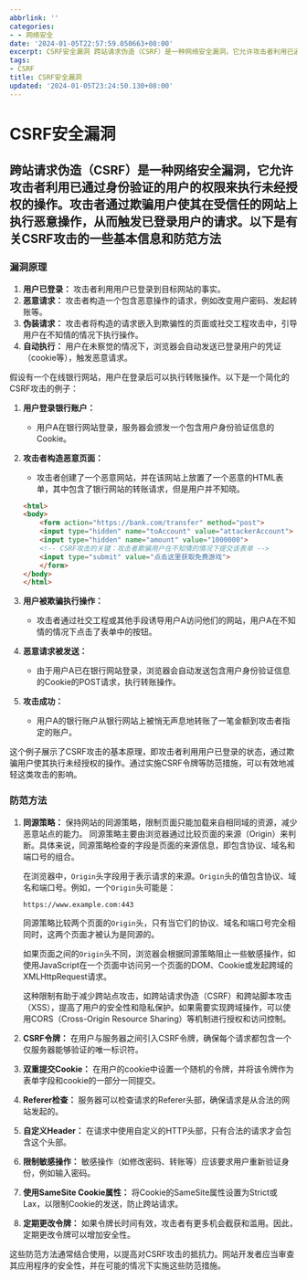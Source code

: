```yaml
---
abbrlink: ''
categories:
- - 网络安全
date: '2024-01-05T22:57:59.050663+08:00'
excerpt: CSRF安全漏洞 跨站请求伪造（CSRF）是一种网络安全漏洞，它允许攻击者利用已通过身份验证的用户的权限来执行未经授权的操作。攻击者通过欺骗用户使其在受信任的网站上执行恶意操作，从而触发已登录用户的请...
tags:
- CSRF
title: CSRF安全漏洞
updated: '2024-01-05T23:24:50.130+08:00'
---
```

# CSRF安全漏洞

## 跨站请求伪造（CSRF）是一种网络安全漏洞，它允许攻击者利用已通过身份验证的用户的权限来执行未经授权的操作。攻击者通过欺骗用户使其在受信任的网站上执行恶意操作，从而触发已登录用户的请求。以下是有关CSRF攻击的一些基本信息和防范方法

### 漏洞原理

1. **用户已登录：** 攻击者利用用户已登录到目标网站的事实。
2. **恶意请求：** 攻击者构造一个包含恶意操作的请求，例如改变用户密码、发起转账等。
3. **伪装请求：** 攻击者将构造的请求嵌入到欺骗性的页面或社交工程攻击中，引导用户在不知情的情况下执行操作。
4. **自动执行：** 用户在未察觉的情况下，浏览器会自动发送已登录用户的凭证（cookie等），触发恶意请求。

假设有一个在线银行网站，用户在登录后可以执行转账操作。以下是一个简化的CSRF攻击的例子：

1. **用户登录银行账户：**
    - 用户A在银行网站登录，服务器会颁发一个包含用户身份验证信息的Cookie。

2. **攻击者构造恶意页面：**
    - 攻击者创建了一个恶意网站，并在该网站上放置了一个恶意的HTML表单，其中包含了银行网站的转账请求，但是用户并不知晓。

    ```html
    <html>
    <body>
        <form action="https://bank.com/transfer" method="post">
        <input type="hidden" name="toAccount" value="attackerAccount">
        <input type="hidden" name="amount" value="1000000">
        <!-- CSRF攻击的关键：攻击者欺骗用户在不知情的情况下提交该表单 -->
        <input type="submit" value="点击这里获取免费游戏">
        </form>
    </body>
    </html>
    ```

3. **用户被欺骗执行操作：**
    - 攻击者通过社交工程或其他手段诱导用户A访问他们的网站，用户A在不知情的情况下点击了表单中的按钮。

4. **恶意请求被发送：**
    - 由于用户A已在银行网站登录，浏览器会自动发送包含用户身份验证信息的Cookie的POST请求，执行转账操作。

5. **攻击成功：**
    - 用户A的银行账户从银行网站上被悄无声息地转账了一笔金额到攻击者指定的账户。

这个例子展示了CSRF攻击的基本原理，即攻击者利用用户已登录的状态，通过欺骗用户使其执行未经授权的操作。通过实施CSRF令牌等防范措施，可以有效地减轻这类攻击的影响。

### 防范方法

1. **同源策略：** 保持网站的同源策略，限制页面只能加载来自相同域的资源，减少恶意站点的能力。
    同源策略主要由浏览器通过比较页面的来源（Origin）来判断。具体来说，同源策略检查的字段是页面的来源信息，即包含协议、域名和端口号的组合。

    在浏览器中，`Origin`头字段用于表示请求的来源。`Origin`头的值包含协议、域名和端口号。例如，一个`Origin`头可能是：

    ```code
    https://www.example.com:443
    ```

    同源策略比较两个页面的`Origin`头，只有当它们的协议、域名和端口号完全相同时，这两个页面才被认为是同源的。

    如果页面之间的`Origin`头不同，浏览器会根据同源策略阻止一些敏感操作，如使用JavaScript在一个页面中访问另一个页面的DOM、Cookie或发起跨域的XMLHttpRequest请求。

    这种限制有助于减少跨站点攻击，如跨站请求伪造（CSRF）和跨站脚本攻击（XSS），提高了用户的安全性和隐私保护。如果需要实现跨域操作，可以使用CORS（Cross-Origin Resource Sharing）等机制进行授权和访问控制。
2. **CSRF令牌：** 在用户与服务器之间引入CSRF令牌，确保每个请求都包含一个仅服务器能够验证的唯一标识符。
3. **双重提交Cookie：** 在用户的cookie中设置一个随机的令牌，并将该令牌作为表单字段和cookie的一部分一同提交。
4. **Referer检查：** 服务器可以检查请求的Referer头部，确保请求是从合法的网站发起的。
5. **自定义Header：** 在请求中使用自定义的HTTP头部，只有合法的请求才会包含这个头部。
6. **限制敏感操作：** 敏感操作（如修改密码、转账等）应该要求用户重新验证身份，例如输入密码。
7. **使用SameSite Cookie属性：** 将Cookie的SameSite属性设置为Strict或Lax，以限制Cookie的发送，防止跨站请求。
8. **定期更改令牌：** 如果令牌长时间有效，攻击者有更多机会截获和滥用。因此，定期更改令牌可以增加安全性。

这些防范方法通常结合使用，以提高对CSRF攻击的抵抗力。网站开发者应当审查其应用程序的安全性，并在可能的情况下实施这些防范措施。

